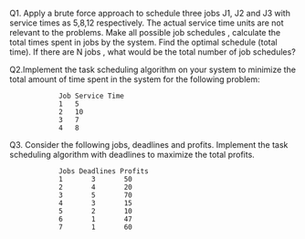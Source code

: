 <!-- Session 3 : Task Scheduling Algorithm -->

Q1. Apply a brute force approach to schedule three jobs J1, J2 and J3 with
service times as 5,8,12 respectively. The actual service time units are not
relevant to the problems. Make all possible job schedules , calculate the total
times spent in jobs by the system. Find the optimal schedule (total time). If
there are N jobs , what would be the total number of job schedules?

Q2.Implement the task scheduling algorithm on your system to minimize the
total amount of time spent in the system for the following problem:

                Job Service Time
                1   5
                2   10
                3   7
                4   8

Q3. Consider the following jobs, deadlines and profits. Implement the task
scheduling algorithm with deadlines to maximize the total profits.

                Jobs Deadlines Profits
                1       3       50
                2       4       20
                3       5       70
                4       3       15
                5       2       10
                6       1       47
                7       1       60

